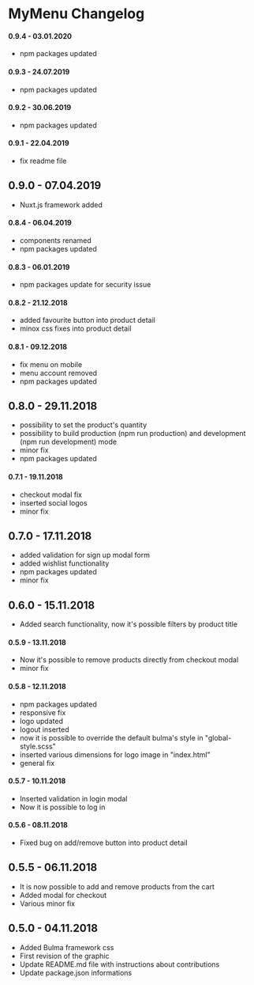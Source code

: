 # MyMenu Changelog

#### 0.9.4 - 03.01.2020

- npm packages updated

#### 0.9.3 - 24.07.2019

- npm packages updated

#### 0.9.2 - 30.06.2019

- npm packages updated

#### 0.9.1 - 22.04.2019

- fix readme file

## 0.9.0 - 07.04.2019

- Nuxt.js framework added

#### 0.8.4 - 06.04.2019

- components renamed
- npm packages updated

#### 0.8.3 - 06.01.2019

- npm packages update for security issue

#### 0.8.2 - 21.12.2018

- added favourite button into product detail
- minox css fixes into product detail

#### 0.8.1 - 09.12.2018

- fix menu on mobile
- menu account removed
- npm packages updated

## 0.8.0 - 29.11.2018

- possibility to set the product's quantity
- possibility to build production (npm run production) and development (npm run development) mode
- minor fix
- npm packages updated

#### 0.7.1 - 19.11.2018

- checkout modal fix
- inserted social logos
- minor fix

## 0.7.0 - 17.11.2018

- added validation for sign up modal form
- added wishlist functionality
- npm packages updated
- minor fix

## 0.6.0 - 15.11.2018

- Added search functionality, now it's possible filters by product title

#### 0.5.9 - 13.11.2018

- Now it's possible to remove products directly from checkout modal
- minor fix

#### 0.5.8 - 12.11.2018

- npm packages updated
- responsive fix
- logo updated
- logout inserted
- now it is possible to override the default bulma's style in "global-style.scss"
- inserted various dimensions for logo image in "index.html"
- general fix

#### 0.5.7 - 10.11.2018

- Inserted validation in login modal
- Now it is possible to log in

#### 0.5.6 - 08.11.2018

- Fixed bug on add/remove button into product detail

## 0.5.5 - 06.11.2018

- It is now possible to add and remove products from the cart
- Added modal for checkout
- Various minor fix

## 0.5.0 - 04.11.2018

- Added Bulma framework css
- First revision of the graphic
- Update README.md file with instructions about contributions
- Update package.json informations
